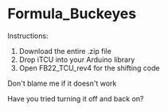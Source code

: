 # Formula_Buckeyes

Instructions: 
  1) Download the entire .zip file
  2) Drop iTCU into your Arduino library
  3) Open FB22_TCU_rev4 for the shifting code 





Don't blame me if it doesn't work 




Have you tried turning it off and back on?
